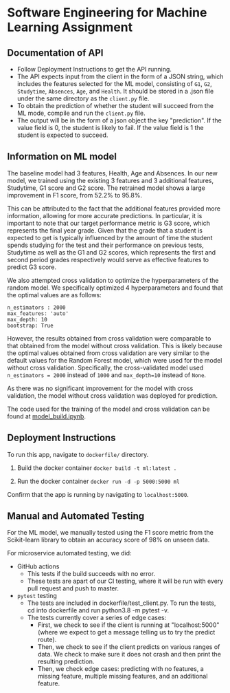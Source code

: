 # Software Engineering for Machine Learning Assignment

## Documentation of API
- Follow Deployment Instructions to get the API running.
- The API expects input from the client in the form of a JSON string, which includes the features selected for the ML model, consisting of `G1`, `G2`, `Studytime`, `Absences`, `Age`, and `Health`. It should be stored in a .json file under the same directory as the `client.py` file. 
- To obtain the prediction of whether the student will succeed from the ML mode, compile and run the `client.py` file.
- The output will be in the form of a json object the key "prediction". If the value field is 0, the student is likely to fail. If the value field is 1 the student is expected to succeed.

## Information on ML model
The baseline model had 3 features, Health, Age and Absences. In our new model, we trained using the existing 3 features and 3 additional features, Studytime, G1 score and G2 score. The retrained model shows a large improvement in F1 score, from 52.2% to 95.8%.

This can be attributed to the fact that the additional features provided more information, allowing for more accurate predictions. In particular, it is important to note that our target performance metric is G3 score, which represents the final year grade. Given that the grade that a student is expected to get is typically influenced by the amount of time the student spends studying for the test and their performance on previous tests, Studytime as well as the G1 and G2 scores, which represents the first and second period grades respectively would serve as effective features to predict G3 score.

We also attempted cross validation to optimize the hyperparameters of the random model. We specifically optimized 4 hyperparameters and found that the optimal values are as follows:
```
n_estimators : 2000
max_features: 'auto'
max_depth: 10
bootstrap: True
 ```

However, the results obtained from cross validation were comparable to that obtained from the model without cross validation. This is likely because the optimal values obtained from cross validation are very similar to the default values for the Random Forest model, which were used for the model without cross validation. Specifically, the cross-validated model used `n_estimators = 2000` instead of `1000` and `max_depth=10` instead of `None`.

As there was no significant improvement for the model with cross validation, the model without cross validation was deployed for prediction.

The code used for the training of the model and cross validation can be found at [model_build.ipynb](https://github.com/CMU-313/fall-2021-hw4-451-unavailable-for-legal-reasons/blob/master/model_build.ipynb).

## Deployment Instructions
To run this app, navigate to `dockerfile/` directory.

1. Build the docker container
`docker build -t ml:latest .`

2. Run the docker container
`docker run -d -p 5000:5000 ml`

Confirm that the app is running by navigating to `localhost:5000`.

## Manual and Automated Testing
For the ML model, we manually tested using the F1 score metric from the Scikit-learn library to obtain an accuracy score of 98% on unseen data.

For microservice automated testing, we did:
- GitHub actions
    - This tests if the build succeeds with no error.
    - These tests are apart of our CI testing, where it will be run with every pull request and push to master.
- `pytest` testing
    - The tests are included in dockerfile/test_client.py. To run the tests, cd into dockerfile and run python3.8 -m pytest -v. 
    - The tests currently cover a series of edge cases: 
       - First, we check to see if the client is running at "localhost:5000" (where we expect to get a message telling us to try the predict route).
       - Then, we check to see if the client predicts on various ranges of data. We check to make sure it does not crash and then print the resulting prediction.
       - Then, we check edge cases: predicting with no features, a missing feature, multiple missing features, and an additional feature. 

